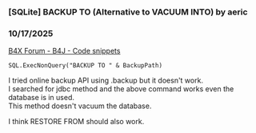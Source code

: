 ### [SQLite] BACKUP TO (Alternative to VACUUM INTO) by aeric
### 10/17/2025
[B4X Forum - B4J - Code snippets](https://www.b4x.com/android/forum/threads/169069/)

```B4X
SQL.ExecNonQuery("BACKUP TO " & BackupPath)
```

  
  
I tried online backup API using .backup but it doesn't work.  
I searched for jdbc method and the above command works even the database is in used.  
This method doesn't vacuum the database.  
  
I think RESTORE FROM should also work.